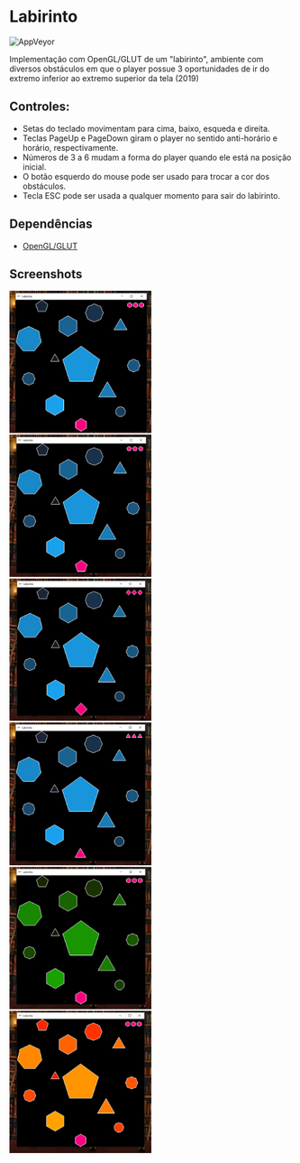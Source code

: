 # Labirinto
![AppVeyor](https://img.shields.io/appveyor/ci/elaynelemos/maze-game)

Implementação com OpenGL/GLUT de um "labirinto", ambiente com diversos obstáculos em que o player possue 3 oportunidades de ir do extremo inferior ao extremo superior da tela (2019)

## Controles:
- Setas do teclado movimentam para cima, baixo, esqueda e direita.
- Teclas PageUp e PageDown giram o player no sentido anti-horário e horário, respectivamente.
- Números de 3 a 6 mudam a forma do player quando ele está na posição inicial.
- O botão esquerdo do mouse pode ser usado para trocar a cor dos obstáculos.
- Tecla ESC pode ser usada a qualquer momento para sair do labirinto.

## Dependências
- [OpenGL/GLUT](http://www.univasf.edu.br/~jorge.cavalcanti/configcb.html)

## Screenshots
<div>
    <img src="screenshots/01.png" height="50%" width="50%"/>
    <img src="screenshots/02.png" height="50%" width="50%"/>
    <img src="screenshots/03.png" height="50%" width="50%"/>
    <img src="screenshots/04.png" height="50%" width="50%"/>
    <img src="screenshots/05.png" height="50%" width="50%"/>
    <img src="screenshots/06.png" height="50%" width="50%"/>
</div>